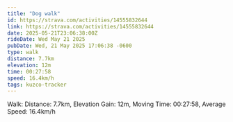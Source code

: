 ```yaml
---
title: "Dog walk"
id: https://strava.com/activities/14555832644
link: https://strava.com/activities/14555832644
date: 2025-05-21T23:06:38:00Z
rideDate: Wed May 21 2025
pubDate: Wed, 21 May 2025 17:06:38 -0600
type: walk
distance: 7.7km
elevation: 12m
time: 00:27:58
speed: 16.4km/h
tags: kuzco-tracker
---
```

Walk: Distance: 7.7km, Elevation Gain: 12m, Moving Time: 00:27:58, Average Speed: 16.4km/h